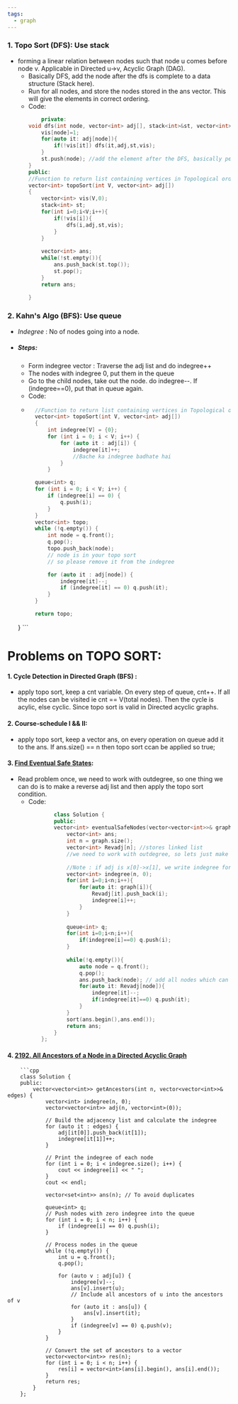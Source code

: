 ```yaml
---
tags:
  - graph
---
```


### 1. Topo Sort (DFS):  Use stack
- forming a linear relation between nodes such that node u comes before node v. Applicable in Directed u->v, Acyclic Graph (DAG). 
	- Basically DFS, add the node after the dfs is complete to a data structure (Stack here).
	- Run for all nodes, and store the nodes stored in the ans vector. This will give the elements in correct ordering. 
	- Code:
		```cpp
			private: 
	    void dfs(int node, vector<int> adj[], stack<int>&st, vector<int>&vis){
	        vis[node]=1;
	        for(auto it: adj[node]){
	            if(!vis[it]) dfs(it,adj,st,vis);
	        }
	        st.push(node); //add the element after the DFS, basically pehle bacho ko visit krlo phir papa ko dalo
	    }
		public:
		//Function to return list containing vertices in Topological order. 
		vector<int> topoSort(int V, vector<int> adj[]) 
		{
		    vector<int> vis(V,0);
		    stack<int> st;
		    for(int i=0;i<V;i++){
		        if(!vis[i]){
		            dfs(i,adj,st,vis);
		        }
		    }
		    
		    vector<int> ans;
		    while(!st.empty()){
		        ans.push_back(st.top());
		        st.pop();
		    }
		    return ans;
		    
		}
		```

### 2. Kahn's Algo (BFS): Use queue
-  $Indegree$ : No of nodes going into a node.
- ##### Steps:
	- Form indegree vector : Traverse the adj list and do indegree++
	- The nodes with indegree 0, put them in the queue
	- Go to the child nodes, take out the node. do indegree--. If (indegree==0), put that in queue again.
	- Code:
	- ```cpp
		//Function to return list containing vertices in Topological order.
		vector<int> topoSort(int V, vector<int> adj[])
		{
			int indegree[V] = {0};
			for (int i = 0; i < V; i++) {
				for (auto it : adj[i]) {
					indegree[it]++;
					//Bache ka indegree badhate hai
				}
			}

		queue<int> q;
		for (int i = 0; i < V; i++) {
			if (indegree[i] == 0) {
				q.push(i);
			}
		}
		vector<int> topo;
		while (!q.empty()) {
			int node = q.front();
			q.pop();
			topo.push_back(node);
			// node is in your topo sort
			// so please remove it from the indegree

			for (auto it : adj[node]) {
				indegree[it]--;
				if (indegree[it] == 0) q.push(it);
			}
		}

		return topo;
	}
		```



# Problems on TOPO SORT:

#### 1. Cycle Detection in Directed Graph (BFS) : 
- apply topo sort, keep a cnt variable. On every step of queue, cnt++. If all the nodes can be visited ie cnt == V(total nodes). Then the cycle is acylic, else cyclic. Since topo sort is valid in Directed acyclic graphs.

#### 2. Course-schedule I && II: 
- apply topo sort, keep a vector<int> ans, on every operation on queue add it to the ans. If ans.size() == n then topo sort ccan be applied so true;


#### 3. [Find Eventual Safe States](https://leetcode.com/problems/find-eventual-safe-states/):
- Read problem once, we need to work with outdegree, so one thing we can do is to make a reverse adj list and then apply the topo sort condition.
	- Code: 
		```cpp
			    class Solution {
				public:
			    vector<int> eventualSafeNodes(vector<vector<int>>& graph) {
			        vector<int> ans;
			        int n = graph.size();
			        vector<int> Revadj[n]; //stores linked list
			        //we need to work with outdegree, so lets just make reverse list, that way we can work with indegree ( since reversed)
			
			        //Note : if adj is x[0]->x[1], we write indegree for x[1] and not x[0], so indegree[x[1]]++;
			        vector<int> indegree(n, 0);
			        for(int i=0;i<n;i++){
			            for(auto it: graph[i]){
			                Revadj[it].push_back(i);
			                indegree[i]++;
			            }
			        }
			
			        queue<int> q;
			        for(int i=0;i<n;i++){
			            if(indegree[i]==0) q.push(i);
			        }
			
			        while(!q.empty()){
			            auto node = q.front();
			            q.pop();
			            ans.push_back(node); // add all nodes which can get indegree 0
			            for(auto it: Revadj[node]){
			                indegree[it]--;
			                if(indegree[it]==0) q.push(it);
			            }
			        }
			        sort(ans.begin(),ans.end());
			        return ans;
			    }
			};

#### 4. [2192. All Ancestors of a Node in a Directed Acyclic Graph](https://leetcode.com/problems/all-ancestors-of-a-node-in-a-directed-acyclic-graph/)
	    ```cpp
		class Solution {
		public:
		    vector<vector<int>> getAncestors(int n, vector<vector<int>>& edges) {
		        vector<int> indegree(n, 0);
		        vector<vector<int>> adj(n, vector<int>(0));
		        
		        // Build the adjacency list and calculate the indegree
		        for (auto it : edges) {
		            adj[it[0]].push_back(it[1]);
		            indegree[it[1]]++;
		        }
		
		        // Print the indegree of each node
		        for (int i = 0; i < indegree.size(); i++) {
		            cout << indegree[i] << " ";
		        }
		        cout << endl;
		
		        vector<set<int>> ans(n); // To avoid duplicates
		
		        queue<int> q;
		        // Push nodes with zero indegree into the queue
		        for (int i = 0; i < n; i++) {
		            if (indegree[i] == 0) q.push(i);
		        }
		
		        // Process nodes in the queue
		        while (!q.empty()) {
		            int u = q.front();
		            q.pop();
		
		            for (auto v : adj[u]) {
		                indegree[v]--;
		                ans[v].insert(u);
		                // Include all ancestors of u into the ancestors of v
		                for (auto it : ans[u]) {
		                    ans[v].insert(it);
		                }
		                if (indegree[v] == 0) q.push(v);
		            }
		        }
		
		        // Convert the set of ancestors to a vector
		        vector<vector<int>> res(n);
		        for (int i = 0; i < n; i++) {
		            res[i] = vector<int>(ans[i].begin(), ans[i].end());
		        }
		        return res;
		    }
		};











